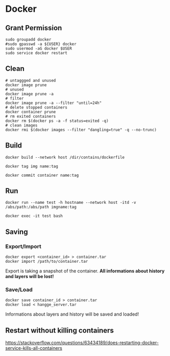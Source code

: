 # Docker

## Grant Permission

```shell
sudo groupadd docker
#sudo gpasswd -a ${USER} docker
sudo usermod -aG docker $USER
sudo service docker restart
```

## Clean

```shell
# untaggged and unused
docker image prune
# unused
docker image prune -a
# filter
docker image prune -a --filter "until=24h"
# delete stopped containers
docker container prune
# rm exited containers
docker rm $(docker ps -a -f status=exited -q)
# clean images
docker rmi $(docker images --filter "dangling=true" -q --no-trunc)
```

## Build

```shell
docker build --network host /dir/contains/dockerfile

docker tag img name:tag

docker commit container name:tag
```

## Run

```shell
docker run --name test -h hostname --network host -itd -v /abs/path:/abs/path imgname:tag

docker exec -it test bash
```

## Saving

### Export/Import

```shell
docker export <container_id> > container.tar
docker import /path/to/container.tar
```

Export is taking a snapshot of the container. **All informations about history and layers will be lost!**


### Save/Load

```shell
docker save container_id > container.tar
docker load < hangge_server.tar
```

Informations about layers and history will be saved and loaded!

## Restart without killing containers

https://stackoverflow.com/questions/63434189/does-restarting-docker-service-kills-all-containers
